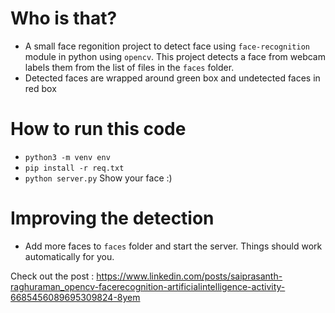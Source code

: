 # Who is that?
- A small face regonition project to detect face using `face-recognition` module in python using `opencv`. This project detects a face from webcam labels them from the list of files in the `faces` folder.
- Detected faces are wrapped around green box and undetected faces in red box

# How to run this code
- `python3 -m venv env`
- `pip install -r req.txt`
- `python server.py`
Show your face :)

# Improving the detection
- Add more faces to `faces` folder and start the server. Things should work automatically for you.

Check out the post : https://www.linkedin.com/posts/saiprasanth-raghuraman_opencv-facerecognition-artificialintelligence-activity-6685456089695309824-8yem
